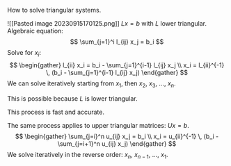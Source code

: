 How to solve triangular systems.

![[Pasted image 20230915170125.png]]
$Lx = b$ with $L$ lower triangular. Algebraic equation:
$$
\sum_{j=1}^i l_{ij} x_j = b_i
$$
Solve for $x_i$:
$$
\begin{gather}
l_{ii} x_i = b_i - \sum_{j=1}^{i-1} l_{ij} x_j \\
x_i = l_{ii}^{-1} \, (b_i - \sum_{j=1}^{i-1} l_{ij} x_j)
\end{gather}
$$
We can solve iteratively starting from $x_1$, then $x_2$, $x_3$, ..., $x_n$.

This is possible because $L$ is lower triangular.

This process is fast and accurate.

The same process applies to upper triangular matrices: $Ux = b$.
$$
\begin{gather}
\sum_{j=i}^n u_{ij} x_j = b_i \\
x_i = u_{ii}^{-1} \, (b_i - \sum_{j=i+1}^n u_{ij} x_j)
\end{gather}
$$
We solve iteratively in the reverse order: $x_n$, $x_{n-1}$, ..., $x_1$.